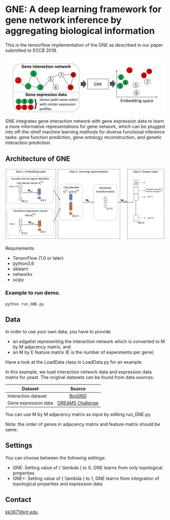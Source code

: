 # GNE: A deep learning framework for gene network inference by aggregating biological information
This is the tensorflow implementation of the GNE as described in our paper submitted to ECCB 2018.

![](figures/gne.png)

GNE integrates gene interaction network with gene expression data to learn a more informative representations for gene network, which can be plugged into off-the-shelf machine learning methods for diverse functional inference tasks: gene function prediction, gene ontology reconstruction, and genetic interaction prediction. 

## Architecture of GNE
![](figures/block_diagram.png)

Requirements 
* TensorFlow (1.0 or later)
* python3.6
* sklearn
* networkx
* scipy

### Example to run demo.
```
python run_GNE.py
```

## Data

In order to use your own data, you have to provide

* an edgelist representing the interaction network which is converted to M by M adjacency matrix, and
* an M by E feature matrix (E is the number of experiments per gene)

Have a look at the LoadData class in LoadData.py for an example. 

In this example, we load interaction network data and expression data matrix for yeast. The original datasets can be found from data sources:

| Dataset        | Source           | 
| ------------- |:-------------:|
| Interaction dataset  | [BioGRID](http://thebiogrid.org/) | 
| Gene expression data     | [DREAM5 Challenge](http://dreamchallenges.org/project/dream-5-network-inference-challenge/)    |  

You can use M by M adjacency matrix as input by editing run_GNE.py.

Note: the order of genes in adjacency matrix and feature matrix should be same.

## Settings
You can choose between the following settings:

* GNE: Setting value of \( \lambda \)	to 0, GNE learns from only topological properties
* GNE+: Setting value of \( \lambda \)	to 1, GNE learns from integration of topological properties and expression data

## Contact
kk3671@rit.edu
